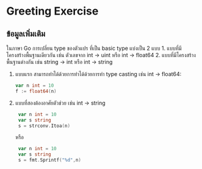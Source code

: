 # Greeting Exercise

## ข้อมูลเพิ่มเติม

ในภาษา Go การเปลี่ยน type ของตัวแปร ที่เป็น basic type แบ่งเป็น 2 แบบ
    1. แบบที่มีโครงสร้างพื้นฐานเดียวกัน เช่น ตัวเลขจาก int -> uint หรือ int -> float64
    2. แบบที่มีโครงสร้างพื้นฐานต่างกัน เช่น string -> int หรือ int -> string

1. แบบแรก สามารถทำได้ด้วยการทำได้ด้วยการทำ type casting เช่น
   int -> float64:

   ```go
   var n int = 10
   f := float64(n)
   ```

2. แบบที่สองต้องอาศัยตัวช่วย เช่น
   int -> string

   ```go
    var n int = 10
    var s string
    s = strconv.Itoa(n)
   ```

   หรือ

   ```go
    var n int = 10
    var s string
    s = fmt.Sprintf("%d",n)
   ```
